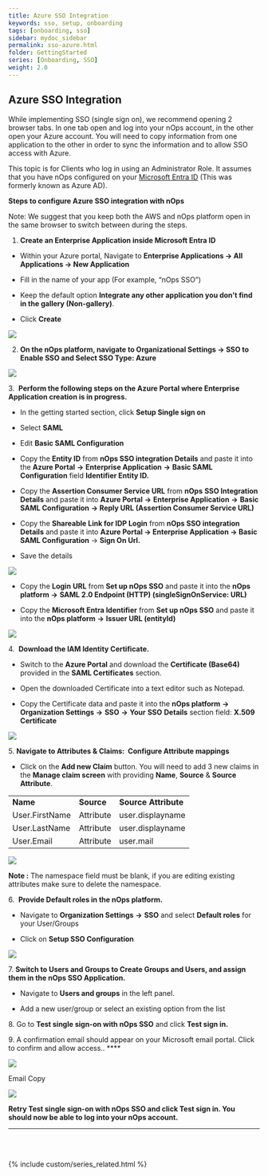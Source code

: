 ```yaml
---
title: Azure SSO Integration
keywords: sso, setup, onboarding
tags: [onboarding, sso]
sidebar: mydoc_sidebar
permalink: sso-azure.html
folder: GettingStarted
series: [Onboarding, SSO]
weight: 2.0
---
```

## Azure SSO Integration ##

While implementing SSO (single sign on), we recommend opening 2 browser tabs. In one tab open and log into your nOps account, in the other open your Azure account. You will need to copy information from one application to the other in order to sync the information and to allow SSO access with Azure.

This topic is for Clients who log in using an Administrator Role. It assumes that you have nOps configured on your [Microsoft Entra ID](https://portal.azure.com/#home) (This was formerly known as Azure AD).

**Steps to configure Azure SSO integration with nOps**

Note: We suggest that you keep both the AWS and nOps platform open in the same browser to switch between during the steps. 

1. **Create an Enterprise Application inside Microsoft Entra ID**

- Within your Azure portal, Navigate to **Enterprise Applications → All Applications → New Application**

- Fill in the name of your app (For example, “nOps SSO”)

- Keep the default option **Integrate any other application you don't find in the gallery (Non-gallery)**. 

- Click **Create**

![](https://lh7-us.googleusercontent.com/XziDUqi_SWuakPwExwOs--0qsDkEJHiQ9hhUF1ubRCLNXN6BkbmjBo3J2drnsI_RC4EmlMckxrTcn2VoYM819xyx_pcASBO7jFBRo1-pmbniTbyn7FEa-CT1iwUqYG60tRK1IXjXLE7T99oPaaa88jU)

2. **On the nOps platform, navigate to Organizational Settings → SSO to Enable SSO and Select SSO Type: Azure**

![](https://lh7-us.googleusercontent.com/KAjsV5lwDczUsAZoeSTDO2n6Ud7_rETTzDcqTnwohOMJQODU7Sch4w_VJbEjJ89310CsuEObWQ4hqgFeqDyv7M1hFTBuojcJ0n8jKneMNMjFdDalR6UL2i1Xke2HZdrcFwEDFiIQnZCEm_EklVfUI_o)

3\.  **Perform the following steps on the Azure Portal where Enterprise Application creation is in progress.**

- In the getting started section, click **Setup Single sign on**

- Select **SAML**

- Edit **Basic SAML Configuration**

- Copy the **Entity ID** from **nOps SSO integration Details** and paste it into the **Azure Portal** **→** **Enterprise Application** **→** **Basic SAML Configuration** field **Identifier Entity ID.**

* Copy the **Assertion Consumer Service URL** from **nOps** **SSO Integration Details** and paste it into **Azure Portal** **→** **Enterprise Application** **→** **Basic SAML Configuration** **→ Reply URL (Assertion Consumer Service URL)**

- Copy the **Shareable Link for IDP Login** from **nOps SSO integration Details** and paste it into **Azure Portal → Enterprise Application → Basic SAML Configuration** → **Sign On Url.** 

- Save the details

![](https://lh7-us.googleusercontent.com/_4Xb6q9ZF6pWMgSLV0PceLaWAYZAdsZvF8ZK4iKHQjm6vSEy73E6D1erKiJKl-9fa-TL99xH85jjYPQTChcIwNO5iU62BLkyeA9Wz4_UPamTM-Utr2jikuAko-LpEeV_7lDgJ5mqEzq7USMLpIvz8bo)

- Copy the **Login** **URL** from **Set up nOps SSO** and paste it into the **nOps platform** **→** **SAML 2.0 Endpoint (HTTP) (singleSignOnService: URL)**

* Copy the **Microsoft Entra Identifier** from **Set up nOps SSO** and paste it into the **nOps platform** **→** **Issuer URL (entityId)**

****![](https://lh7-us.googleusercontent.com/0kJur031_ZUn1-nMic6Raf-mgSPKz6qfzol4L4UV0JngMP_l8J5JgHXenftpYjKFcFuG5AhQqIaH_gCDkYaTcttAIAH1k8EH-Gy4FyQ3zZMnZ5aIh4k9kN3JIkxYWMhfh-syqXOqdqH7MyH9gCgW7fU)****

4\.  **Download the IAM Identity Certificate.**

- Switch to the **Azure Portal** and download the **Certificate (Base64)** provided in the **SAML Certificates** section.

- Open the downloaded Certificate into a text editor such as Notepad.

- Copy the Certificate data and paste it into the **nOps platform** **→** **Organization Settings** **→** **SSO** **→** **Your** **SSO** **Details** section field: **X.509 Certificate**

![](https://lh7-us.googleusercontent.com/q_Tc3F28yLFnx78Sd7E_A0OFpm6ZJNIviUzbqG5W5P1gtBNX5gQzQSRgz6c3okGO6ZaEod5iMR7r39akQpXU_G14tyhpZpUsjbrnshlXe82luUiPinL3pLmab-qAfsfCY7X8JlR3hyBzjy_-pbFadDg)

5\. **Navigate to Attributes & Claims:  Configure Attribute mappings**

- Click on the **Add new Claim** button. You will need to add 3 new claims in the **Manage claim screen** with providing **Name**, **Source** & **Source Attribute**.

|                |            |                      |
| -------------- | ---------- | -------------------- |
| **Name**       | **Source** | **Source Attribute** |
| User.FirstName | Attribute  | user.displayname     |
| User.LastName  | Attribute  | user.displayname     |
| User.Email     | Attribute  | user.mail            |

![](https://lh7-us.googleusercontent.com/Eqq5JPbsAb8sWxsjT2evMUmUgHYWpBtC77CMzfI4ehSsd_NBMCwL4HM-ADgqGxyAUPXkpll1X8PGcs-tCQiYjSpHZi6QyvW4Sgoo_peBNYx0Kme6XoAezeeVosqdEQkq61LxdOWU8931buMValTyBPc)

**Note :** The namespace field must be blank, if you are editing existing attributes make sure to delete the namespace.

6.  **Provide Default roles in the nOps platform.**

- Navigate to **Organization Settings** **→** **SSO** and select **Default roles** for your User/Groups

- Click on **Setup SSO Configuration**

![](https://lh7-us.googleusercontent.com/qcJwTvq2qnWGDOj1F5SMGQGnZXNzYW13YTu8Ofz9GzR565Jwoknj8KuM6vj8Ta0pZo7NTISPTjEoRVndoHOB_9ceI0fVxIfz1KAHS8vmcUq_tn1xXsGkQ2xxlM9UwwGr3aQOYhEEQTRn8uGX6m31bhs)

7\. **Switch to Users and Groups to Create Groups and Users, and assign them in the nOps SSO Application.** 

- Navigate to **Users and groups** in the left panel.

- Add a new user/group or select an existing option from the list

8\. Go to **Test single sign-on with nOps SSO** and click **Test sign in.**

9\. A confirmation email should appear on your Microsoft email portal. Click to confirm and allow access.. ****

![](https://lh7-us.googleusercontent.com/fnVPI91efAIAlp9bg6j1j2pSX5FMOxCvKvkSnBwx5UYUBBqCHSPG1mh4gCFjKLPTN94aojgsNkfekWTQTCBeXk6VttSjqYOaunBSoMddJ2sP7aKZYjO-8JErLOFR8ijYbOzmtSjajkH0wUug9Gbmz9g)

Email Copy

****![](https://lh7-us.googleusercontent.com/NccBlI06WaxlrDw5bR9fmoShy2I67aM9nWhXdwJodGp0bPBi-rCt9J7KrwiKOsr_AaEnf2egFvVDUtdRR5mDtRaGnwito6xNYDe5yp8VdULjg6tR3uh8wg26YmQgYzGfVndosqKCzej8QiU7Bqngb4A)****

**Retry Test single sign-on with nOps SSO and click Test sign in. You should now be able to log into your nOps account.** 

****


<br/><br/>

{% include custom/series_related.html %}